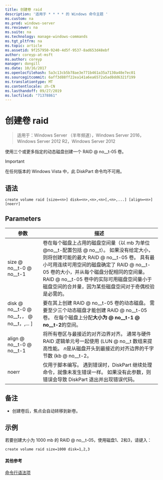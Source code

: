 ```yaml
---
title: 创建卷 raid
description: '适用于 * * * * 的 Windows 命令主题 '
ms.custom: na
ms.prod: windows-server
ms.reviewer: na
ms.suite: na
ms.technology: manage-windows-commands
ms.tgt_pltfrm: na
ms.topic: article
ms.assetid: 9f257950-9240-4d5f-9537-8ad653d48ebf
author: coreyp-at-msft
ms.author: coreyp
manager: dongill
ms.date: 10/16/2017
ms.openlocfilehash: 5a3c13cb5b78ae3e771b461a35a7130a48e7ec01
ms.sourcegitcommit: 6aff3d88ff22ea141a6ea6572a5ad8dd6321f199
ms.translationtype: MT
ms.contentlocale: zh-CN
ms.lasthandoff: 09/27/2019
ms.locfileid: "71378861"
---
```

# <a name="create-volume-raid"></a>创建卷 raid

>适用于：Windows Server （半年频道），Windows Server 2016，Windows Server 2012 R2，Windows Server 2012

使用三个或更多指定的动态磁盘创建一个 RAID @ no__t-05 卷。  
  
> [!IMPORTANT]  
> 在任何版本的 Windows Vista 中，此 DiskPart 命令均不可用。  
  
  
  
## <a name="syntax"></a>语法  
  
```  
create volume raid [size=<n>] disk=<n>,<n>,<n>[,<n>,...] [align=<n>] [noerr]  
```  
  
## <a name="parameters"></a>Parameters  
  
|           参数           |                                                                                                                                                                                                                                              描述                                                                                                                                                                                                                                              |
|-------------------------------|-------------------------------------------------------------------------------------------------------------------------------------------------------------------------------------------------------------------------------------------------------------------------------------------------------------------------------------------------------------------------------------------------------------------------------------------------------------------------------------------------------|
|           size @ no__t-0 @ no__t-1           | 卷在每个磁盘上占用的磁盘空间量（以 mb 为单位 @no__t-配置包括 @ no__t）。 如果没有给定大小，则将创建可能的最大 RAID @ no__t-05 卷。 具有最小可用连续可用空间的磁盘确定了 RAID @ no__t-05 卷的大小，并从每个磁盘分配相同的空间量。 RAID @ no__t-05 卷中的实际可用磁盘空间量小于磁盘空间的合并量，因为某些磁盘空间对于奇偶校验是必需的。 |
| disk @ no__t-0 @ no__t，<n>，<n> @ no__t，<n>,... \] |                                                                                                                                               要在其上创建 RAID @ no__t-05 卷的动态磁盘。 需要至少三个动态磁盘才能创建 RAID @ no__t-05 卷。 在每个磁盘上分配**大小为 @ no__t-1 @ no__t-2**的空间。                                                                                                                                                |
|          align @ no__t-0 @ no__t-1           |                                                                                                                   将所有卷区与最接近的对齐边界对齐。 通常与硬件 RAID 逻辑单元号一起使用 \(LUN @ no__t 数组来提高性能。 *n*是从磁盘开头到最接近的对齐边界的千字节数 \(kb @ no__t-2。                                                                                                                   |
|             noerr             |                                                                                                                                                 仅用于脚本编写。 遇到错误时，DiskPart 继续处理命令，就像未发生错误一样。 如果没有此参数，则错误会导致 DiskPart 退出并出现错误代码。                                                                                                                                                  |
  
## <a name="remarks"></a>备注  
  
-   创建卷后，焦点会自动转移到新卷。  
  
## <a name="BKMK_examples"></a>示例  
若要创建大小为 1000 mb 的 RAID @ no__t-05，使用磁盘1、2和3，请键入：  
  
```  
create volume raid size=1000 disk=1,2,3  
```  
  
#### <a name="additional-references"></a>其他参考  
[命令行语法项](command-line-syntax-key.md)  
  

  


